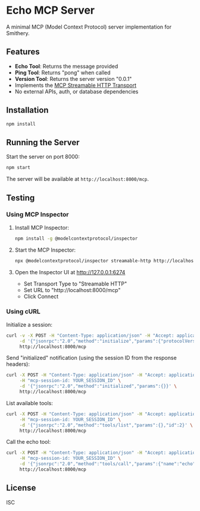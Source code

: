 # Echo MCP Server

A minimal MCP (Model Context Protocol) server implementation for Smithery.

## Features

- **Echo Tool**: Returns the message provided
- **Ping Tool**: Returns "pong" when called
- **Version Tool**: Returns the server version "0.0.1"
- Implements the [MCP Streamable HTTP Transport](https://modelcontextprotocol.io/specification/2025-03-26/basic/transports#streamable-http)
- No external APIs, auth, or database dependencies

## Installation

```bash
npm install
```

## Running the Server

Start the server on port 8000:

```bash
npm start
```

The server will be available at `http://localhost:8000/mcp`.

## Testing

### Using MCP Inspector

1. Install MCP Inspector:
   ```bash
   npm install -g @modelcontextprotocol/inspector
   ```

2. Start the MCP Inspector:
   ```bash
   npx @modelcontextprotocol/inspector streamable-http http://localhost:8000/mcp
   ```

3. Open the Inspector UI at http://127.0.0.1:6274
   - Set Transport Type to "Streamable HTTP"
   - Set URL to "http://localhost:8000/mcp"
   - Click Connect

### Using cURL

Initialize a session:

```bash
curl -v -X POST -H "Content-Type: application/json" -H "Accept: application/json, text/event-stream" \
     -d '{"jsonrpc":"2.0","method":"initialize","params":{"protocolVersion":"2025-03-26","capabilities":{},"clientInfo":{"name":"curl-client","version":"1.0.0"}},"id":1}' \
     http://localhost:8000/mcp
```

Send "initialized" notification (using the session ID from the response headers):

```bash
curl -X POST -H "Content-Type: application/json" -H "Accept: application/json, text/event-stream" \
     -H "mcp-session-id: YOUR_SESSION_ID" \
     -d '{"jsonrpc":"2.0","method":"initialized","params":{}}' \
     http://localhost:8000/mcp
```

List available tools:

```bash
curl -X POST -H "Content-Type: application/json" -H "Accept: application/json, text/event-stream" \
     -H "mcp-session-id: YOUR_SESSION_ID" \
     -d '{"jsonrpc":"2.0","method":"tools/list","params":{},"id":2}' \
     http://localhost:8000/mcp
```

Call the echo tool:

```bash
curl -X POST -H "Content-Type: application/json" -H "Accept: application/json, text/event-stream" \
     -H "mcp-session-id: YOUR_SESSION_ID" \
     -d '{"jsonrpc":"2.0","method":"tools/call","params":{"name":"echo","input":{"message":"hello"}},"id":3}' \
     http://localhost:8000/mcp
```

## License

ISC 